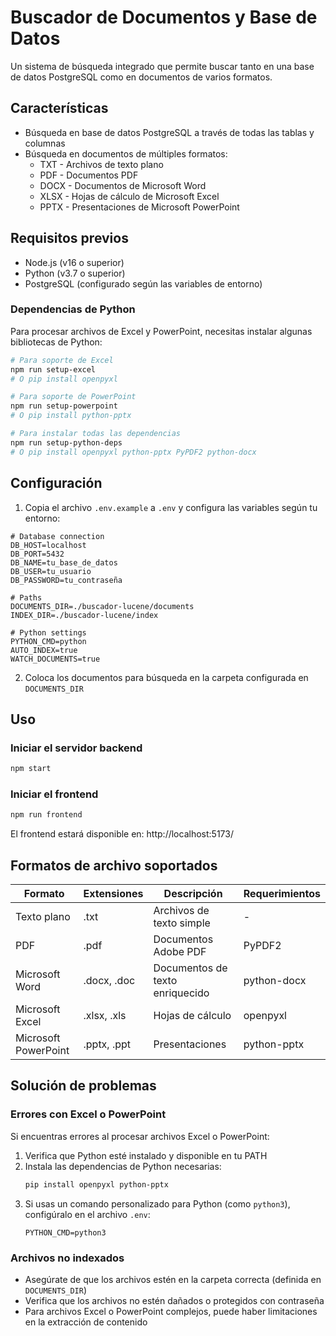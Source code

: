 # Buscador de Documentos y Base de Datos

Un sistema de búsqueda integrado que permite buscar tanto en una base de datos PostgreSQL como en documentos de varios formatos.

## Características

- Búsqueda en base de datos PostgreSQL a través de todas las tablas y columnas
- Búsqueda en documentos de múltiples formatos:
  - TXT - Archivos de texto plano
  - PDF - Documentos PDF
  - DOCX - Documentos de Microsoft Word
  - XLSX - Hojas de cálculo de Microsoft Excel
  - PPTX - Presentaciones de Microsoft PowerPoint

## Requisitos previos

- Node.js (v16 o superior)
- Python (v3.7 o superior)
- PostgreSQL (configurado según las variables de entorno)

### Dependencias de Python

Para procesar archivos de Excel y PowerPoint, necesitas instalar algunas bibliotecas de Python:

```bash
# Para soporte de Excel
npm run setup-excel
# O pip install openpyxl

# Para soporte de PowerPoint
npm run setup-powerpoint
# O pip install python-pptx

# Para instalar todas las dependencias
npm run setup-python-deps
# O pip install openpyxl python-pptx PyPDF2 python-docx
```

## Configuración

1. Copia el archivo `.env.example` a `.env` y configura las variables según tu entorno:

```
# Database connection
DB_HOST=localhost
DB_PORT=5432
DB_NAME=tu_base_de_datos
DB_USER=tu_usuario
DB_PASSWORD=tu_contraseña

# Paths
DOCUMENTS_DIR=./buscador-lucene/documents
INDEX_DIR=./buscador-lucene/index

# Python settings
PYTHON_CMD=python
AUTO_INDEX=true
WATCH_DOCUMENTS=true
```

2. Coloca los documentos para búsqueda en la carpeta configurada en `DOCUMENTS_DIR`

## Uso

### Iniciar el servidor backend

```bash
npm start
```

### Iniciar el frontend

```bash
npm run frontend
```

El frontend estará disponible en: http://localhost:5173/

## Formatos de archivo soportados

| Formato | Extensiones | Descripción | Requerimientos |
|---------|-------------|-------------|----------------|
| Texto plano | .txt | Archivos de texto simple | - |
| PDF | .pdf | Documentos Adobe PDF | PyPDF2 |
| Microsoft Word | .docx, .doc | Documentos de texto enriquecido | python-docx |
| Microsoft Excel | .xlsx, .xls | Hojas de cálculo | openpyxl |
| Microsoft PowerPoint | .pptx, .ppt | Presentaciones | python-pptx |

## Solución de problemas

### Errores con Excel o PowerPoint

Si encuentras errores al procesar archivos Excel o PowerPoint:

1. Verifica que Python esté instalado y disponible en tu PATH
2. Instala las dependencias de Python necesarias:
   ```bash
   pip install openpyxl python-pptx
   ```
3. Si usas un comando personalizado para Python (como `python3`), configúralo en el archivo `.env`:
   ```
   PYTHON_CMD=python3
   ```

### Archivos no indexados

- Asegúrate de que los archivos estén en la carpeta correcta (definida en `DOCUMENTS_DIR`)
- Verifica que los archivos no estén dañados o protegidos con contraseña
- Para archivos Excel o PowerPoint complejos, puede haber limitaciones en la extracción de contenido

